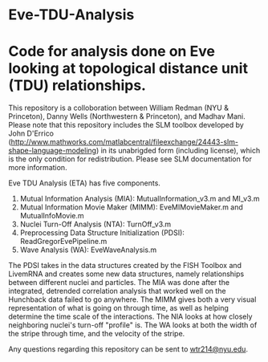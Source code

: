 # Eve-TDU-Analysis
# Code for analysis done on Eve looking at topological distance unit (TDU) relationships. 

This repository is a colloboration between William Redman (NYU & Princeton), Danny Wells (Northwestern & Princeton), and Madhav Mani.
Please note that this repository includes the SLM toolbox developed by John D'Errico (http://www.mathworks.com/matlabcentral/fileexchange/24443-slm-shape-language-modeling)
in its unabrigded form (including license), which is the only condition for redistribution. Please see SLM documentation for more information.

Eve TDU Analysis (ETA) has five components.

1) Mutual Information Analysis (MIA): MutualInformation_v3.m and MI_v3.m
2) Mutual Information Movie Maker (MIMM): EveMIMovieMaker.m and MutualInfoMovie.m
3) Nuclei Turn-Off Analysis (NTA): TurnOff_v3.m
4) Preprocessing Data Structure Initialization (PDSI): ReadGregorEvePipeline.m
5) Wave Analysis (WA): EveWaveAnalysis.m

The PDSI takes in the data structures created by the FISH Toolbox and LivemRNA and creates some new data structures, namely relationships between different nuclei and particles.
The MIA was done after the integrated, detrended correlation analysis that worked well on the Hunchback data failed to go anywhere.
The MIMM gives both a very visual representation of what is going on through time, as well as helping determine the time scale of the interactions.
The NIA looks at how closely neighboring nuclei's turn-off "profile" is.
The WA looks at both the width of the stripe through time, and the velocity of the stripe. 

Any questions regarding this repository can be sent to wtr214@nyu.edu. 


